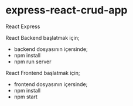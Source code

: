# express-react-crud-app
React Express 

 React Backend başlatmak için;
 - backend dosyasının içersinde;
 - npm install 
 - npm run server
 
 React Frontend başlatmak için;
 - frontend dosyasının içersinde;
 - npm install 
 - npm start
